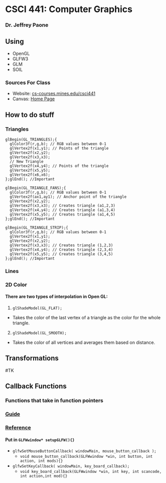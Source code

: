 # CSCI 441: Computer Graphics
### Dr. Jeffrey Paone
## Using
* OpenGL
* GLFW3
* GLM
* SOIL
### Sources For Class
* Website: [cs-courses.mines.edu/csci441](https://cs-courses.mines.edu/csci441/index.html)
* Canvas: [Home Page](https://elearning.mines.edu/courses/18245)
## How to do stuff
### Triangles
```
glBegin(GL_TRIANGLES);{
  glColor3f(r,g,b); // RGB values between 0-1
  glVertex2f(x1,y1); // Points of the triangle
  glVertex2f(x2,y2);
  glVertex2f(x3,x3);
  // New Triangle
  glVertex2f(x4,y4); // Points of the triangle
  glVertex2f(x5,y5);
  glVertex2f(x6,x6);
};glEnd(); //Important
```
```
glBegin(GL_TRIANGLE_FANS);{
  glColor3f(r,g,b); // RGB values between 0-1
  glVertex2f(ax1,ay1); // Anchor point of the triangle
  glVertex2f(x2,y2); 
  glVertex2f(x3,x3); // Creates triangle (a1,2,3)
  glVertex2f(x4,y4); // Creates triangle (a1,3,4)
  glVertex2f(x5,y5); // Creates triangle (a1,4,5)
};glEnd(); //Important
```
```
glBegin(GL_TRIANGLE_STRIP);{
  glColor3f(r,g,b); // RGB values between 0-1
  glVertex2f(x1,y1); 
  glVertex2f(x2,y2); 
  glVertex2f(x3,x3); // Creates triangle (1,2,3)
  glVertex2f(x4,y4); // Creates triangle (2,3,4)
  glVertex2f(x5,y5); // Creates triangle (3,4,5)
};glEnd(); //Important
```
### Lines

### 2D Color
#### There are two types of interpolation in Open GL:
1. `glShadeModel(GL_FLAT);`
  * Takes the color of the last vertex of a triangle as the color for the whole triangle.
2. `glShadeModel(GL_SMOOTH);`
  * Takes the color of all vertices and averages them based on distance.
## Transformations
#TK
## Callback Functions
### Functions that take in function pointers
### [Guide](https://www.glfw.org/docs/latest/input_guide.html)
### [Reference](https://www.glfw.org/docs/latest/group__input.html)
#### Put in `GLFWwindow* setupGLFW(){}`
* `glfwSetMouseButtonCallback( windowMain, mouse_button_callback );`
  * `void mouse_button_callback(GLFWwindow *win, int button, int action, int mods){}`
* `glfwSetKeyCallback( windowMain, key_board_callback);`
  * `void key_board_callback(GLFWwindow *win, int key, int scancode, int action,int mod){}`
